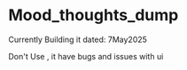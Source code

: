 # Mood_thoughts_dump

Currently Building it
dated: 7May2025

Don't Use , it have bugs and issues with ui 
